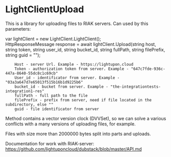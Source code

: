 # LightClientUpload

This is a library for uploading files to RIAK servers. Can used by this parameters:

var lightClient = new LightClient.LightClient();  
HttpResponseMessage response = await lightClient.Upload(string host, string token, string user_id, string bucket_id, string fullPath, string filePrefix, string guid = "");  

        Host - server Url. Example - https://lightupon.cloud
        Token - authorization token from server. Example - "647c7fde-936c-447a-8640-55dc8c1c69cb"
        User_id - identificator from server. Example - "03a3a647d7e65013f515b16b1d9225b6"
        bucket_id - bucket from server. Example - "the-integrationtests-integration1-res"
        fullPath - full path to the file
        filePrefix - prefix from server, need if file located in the subdirectory, else ""
        guid - file identificator from server
        
Method contains a vector version clock (DVVSet), so we can solve a various conflicts with a many versions of uploading files, for example.  

Files with size more than 2000000 bytes split into parts and uploads.  

Documentation for work with RIAK-server:  
https://github.com/lightuponcloud/dubstack/blob/master/API.md  

